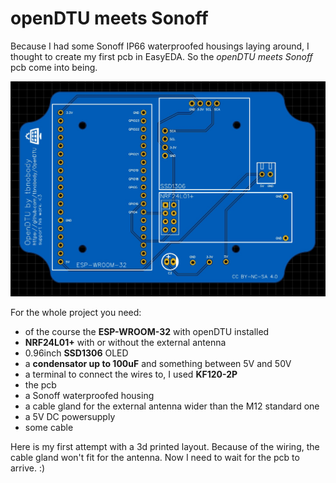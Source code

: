 # openDTU meets Sonoff

Because I had some Sonoff IP66 waterproofed housings laying around, I thought to create my first pcb in EasyEDA. So the *openDTU meets Sonoff* pcb come into being.

![Frontside](https://github.com/DcFamas/openDTU_pcb/blob/main/images/Frontside.jpg)

For the whole project you need:
- of the course the **ESP-WROOM-32** with openDTU installed
- **NRF24L01+** with or without the external antenna
- 0.96inch **SSD1306** OLED
- a **condensator up to 100uF** and something between 5V and 50V
- a terminal to connect the wires to, I used **KF120-2P**
- the pcb
- a Sonoff waterproofed housing
- a cable gland for the external antenna wider than the M12 standard one
- a 5V DC powersupply
- some cable

Here is my first attempt with a 3d printed layout. Because of the wiring, the cable gland won't fit for the antenna. Now I need to wait for the pcb to arrive. :)

